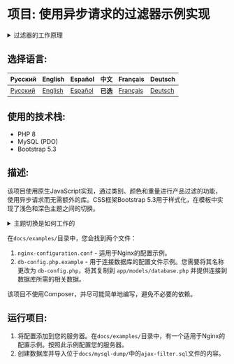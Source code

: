 # 项目: 使用异步请求的过滤器示例实现

<details>
  <summary>过滤器的工作原理</summary>

![ajax filter is in operation](../img/ajax-filter-main.gif)
</details>

## 选择语言:

| Русский | English | Español | 中文 | Français | Deutsch |
|---------|------------|------------|-----------|-------------|----------|
| [Русский](../../README.md) | [English](README_en.md) | [Español](README_es.md) | **已选** | [Français](README_fr.md) | [Deutsch](README_de.md) |

## 使用的技术栈:
- PHP 8
- MySQL (PDO)
- Bootstrap 5.3

## 描述:
该项目使用原生JavaScript实现，通过类别、颜色和重量进行产品过滤的功能，使用异步请求而无需额外的库。CSS框架Bootstrap 5.3用于样式化，在模板中实现了浅色和深色主题之间的切换。

<details>
  <summary>主题切换是如何工作的</summary>

![ajax filter is in operation](../img/ajax-filter-theme-color.gif)
</details>

在`docs/examples/`目录中，您会找到两个文件：
1. `nginx-configuration.conf` - 适用于Nginx的配置示例。
2. `db-config.php.example` - 用于连接数据库的配置文件示例。您需要将其名称更改为 `db-config.php`，将其复制到 `app/models/database.php` 并提供连接到数据库所需的相关数据。

该项目不使用Composer，并尽可能简单地编写，避免不必要的依赖。

## 运行项目:
1. 将配置添加到您的服务器。在`docs/examples/`目录中，有一个适用于Nginx的配置示例。按照此示例配置您的服务器。
2. 创建数据库并导入位于`docs/mysql-dump/`中的`ajax-filter.sql`文件的内容。
